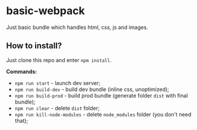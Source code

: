 # basic-webpack

Just basic bundle which handles html, css, js and images.

## How to install?

Just clone this repo and enter `npm install`.

**Commands:**

- `npm run start` - launch dev server;
- `npm run build-dev` - build dev bundle (inline css, unoptimized);
- `npm run build-prod` - build prod bundle (generate folder `dist` with final bundle);
- `npm run clear` - delete `dist` folder;
- `npm run kill-node-modules` - delete `node_modules` folder (you don't need that);
